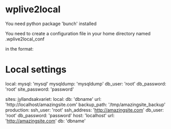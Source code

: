 # wplive2local

You need python package 'bunch' installed

You need to create a configuration file in your home directory named
.wplive2local_conf

in the format:

# Local settings
local:
    mysql: 'mysql'
    mysqldump: 'mysqldump'
    db_user: 'root'
    db_password: 'root'
    site_password: 'password'


sites:
    jyllandsakvariet:
        local:
            db: 'dbname'
            url: 'http://localhost/amazingsite.com'
            backup_path: '/tmp/amazingsite_backup'
        production:
            ssh_user: 'root'
            ssh_address: 'http://amazingsite.com'
            db_user: 'root'
            db_password: 'password'
            host: 'localhost'
            url: 'http://amazingsite.com'
            db: 'dbname'

